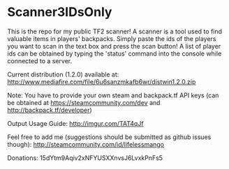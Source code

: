 # Scanner3IDsOnly

This is the repo for my public TF2 scanner! A scanner is a tool used to find valuable items in players' backpacks. Simply paste the ids of the players you want to scan in the text box and press the scan button! A list of player ids can be obtained by typing the 'status' command into the console while connected to a server.

Current distribution (1.2.0) available at:
http://www.mediafire.com/file/6u6sanzmkafb6wr/distwin1.2.0.zip

Note: You have to provide your own steam and backpack.tf API keys (can be obtained at https://steamcommunity.com/dev and http://backpack.tf/developer)

Output Usage Guide: http://imgur.com/TAT4qJf

Feel free to add me (suggestions should be submitted as github issues though):
http://steamcommunity.com/id/lifelessmango

Donations:
15dYtm9Aqiv2xNFYUSXXnvsJ6LvxkPnFs5
